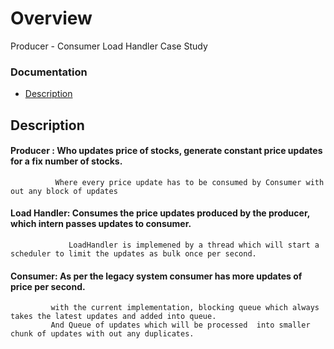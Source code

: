 
# Overview

  Producer - Consumer Load Handler Case Study

### Documentation

  - [Description](#description)


## Description

   #### Producer : Who updates price of stocks, generate constant price updates for a fix number of stocks. 
              Where every price update has to be consumed by Consumer with out any block of updates   
 
   #### Load Handler: Consumes the price updates produced by the producer, which intern passes updates to consumer.
                 LoadHandler is implemened by a thread which will start a scheduler to limit the updates as bulk once per second.
   
   #### Consumer: As per the legacy system consumer has more updates of price per second.
             with the current implementation, blocking queue which always takes the latest updates and added into queue.
             And Queue of updates which will be processed  into smaller chunk of updates with out any duplicates.